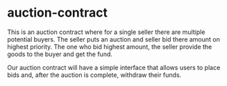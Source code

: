 # auction-contract

This is an auction contract where for a single seller there are multiple potential buyers. The seller puts an auction and seller bid there amount on highest priority. The one who 
bid highest amount, the seller provide the goods to the buyer and get the fund. 

Our auction contract will have a simple interface that allows users to place bids and, after the auction is complete, withdraw their funds.
